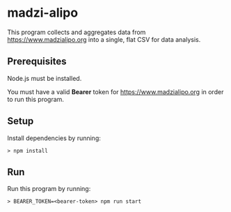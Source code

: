 # madzi-alipo

This program collects and aggregates data from https://www.madzialipo.org into 
a single, flat CSV for data analysis.

## Prerequisites

Node.js must be installed.

You must have a valid **Bearer** token for https://www.madzialipo.org in order to run this program.

## Setup

Install dependencies by running:

```
> npm install
```

## Run

Run this program by running:

```
> BEARER_TOKEN=<bearer-token> npm run start
```
